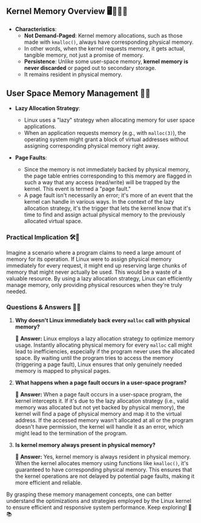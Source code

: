 ## Kernel Memory Overview 🖥️🧠📖✨

- **Characteristics**:
  - **Not Demand-Paged**: Kernel memory allocations, such as those made with `kmalloc()`, always have corresponding physical memory. 
  - In other words, when the kernel requests memory, it gets actual, tangible memory, not just a promise of memory.
  - **Persistence**: Unlike some user-space memory, **kernel memory is never discarded** or paged out to secondary storage. 
  - It remains resident in physical memory.
  
## User Space Memory Management 🚀💾

- **Lazy Allocation Strategy**: 
  - Linux uses a "lazy" strategy when allocating memory for user space applications.
  - When an application requests memory (e.g., with `malloc(3)`), the operating system might grant a block of virtual addresses without assigning corresponding physical memory right away.
  
- **Page Faults**:
  - Since the memory is not immediately backed by physical memory, the page table entries corresponding to this memory are flagged in such a way that any access (read/write) will be trapped by the kernel. This event is termed a "page fault."
  - A page fault isn't necessarily an error; it's more of an event that the kernel can handle in various ways. In the context of the lazy allocation strategy, it's the trigger that lets the kernel know that it's time to find and assign actual physical memory to the previously allocated virtual space.
  
### Practical Implication 🛠️🤔

Imagine a scenario where a program claims to need a large amount of memory for its operation. If Linux were to assign physical memory immediately for every request, it might end up reserving large chunks of memory that might never actually be used. This would be a waste of a valuable resource. By using a lazy allocation strategy, Linux can efficiently manage memory, only providing physical resources when they're truly needed.

### Questions & Answers 🤔💡

1. **Why doesn't Linux immediately back every `malloc` call with physical memory?**

   📜 **Answer:** Linux employs a lazy allocation strategy to optimize memory usage. Instantly allocating physical memory for every `malloc` call might lead to inefficiencies, especially if the program never uses the allocated space. By waiting until the program tries to access the memory (triggering a page fault), Linux ensures that only genuinely needed memory is mapped to physical pages.

2. **What happens when a page fault occurs in a user-space program?**

   📜 **Answer:** When a page fault occurs in a user-space program, the kernel intercepts it. If it's due to the lazy allocation strategy (i.e., valid memory was allocated but not yet backed by physical memory), the kernel will find a page of physical memory and map it to the virtual address. If the accessed memory wasn't allocated at all or the program doesn't have permission, the kernel will handle it as an error, which might lead to the termination of the program.

3. **Is kernel memory always present in physical memory?**

   📜 **Answer:** Yes, kernel memory is always resident in physical memory. When the kernel allocates memory using functions like `kmalloc()`, it's guaranteed to have corresponding physical memory. This ensures that the kernel operations are not delayed by potential page faults, making it more efficient and reliable.

By grasping these memory management concepts, one can better understand the optimizations and strategies employed by the Linux kernel to ensure efficient and responsive system performance. Keep exploring! 🌟📚
